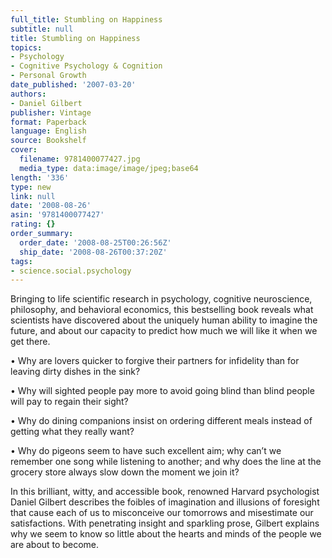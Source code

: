 ```yaml
---
full_title: Stumbling on Happiness
subtitle: null
title: Stumbling on Happiness
topics:
- Psychology
- Cognitive Psychology & Cognition
- Personal Growth
date_published: '2007-03-20'
authors:
- Daniel Gilbert
publisher: Vintage
format: Paperback
language: English
source: Bookshelf
cover:
  filename: 9781400077427.jpg
  media_type: data:image/image/jpeg;base64
length: '336'
type: new
link: null
date: '2008-08-26'
asin: '9781400077427'
rating: {}
order_summary:
  order_date: '2008-08-25T00:26:56Z'
  ship_date: '2008-08-26T00:37:20Z'
tags:
- science.social.psychology
---
```

Bringing to life scientific research in psychology, cognitive neuroscience, philosophy, and behavioral economics, this bestselling book reveals what scientists have discovered about the uniquely human ability to imagine the future, and about our capacity to predict how much we will like it when we get there.

• Why are lovers quicker to forgive their partners for infidelity than for leaving dirty dishes in the sink?

• Why will sighted people pay more to avoid going blind than blind people will pay to regain their sight?

• Why do dining companions insist on ordering different meals instead of getting what they really want?

• Why do pigeons seem to have such excellent aim; why can’t we remember one song while listening to another; and why does the line at the grocery store always slow down the moment we join it?

In this brilliant, witty, and accessible book, renowned Harvard psychologist Daniel Gilbert describes the foibles of imagination and illusions of foresight that cause each of us to misconceive our tomorrows and misestimate our satisfactions. With penetrating insight and sparkling prose, Gilbert explains why we seem to know so little about the hearts and minds of the people we are about to become.
